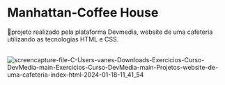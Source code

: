 # Manhattan-Coffee House


🚩projeto realizado pela plataforma Devmedia, website de uma cafeteria utilizando as tecnologias HTML e CSS.<br><br>


![screencapture-file-C-Users-vanes-Downloads-Exercicios-Curso-DevMedia-main-Exercicios-Curso-DevMedia-main-Projetos-website-de-uma-cafeteria-index-html-2024-01-18-11_41_54](https://github.com/sant1ana/Website-Cafeteria/assets/93404790/7ad5e8e7-c1bc-40a7-8770-f331fccd36a8)
